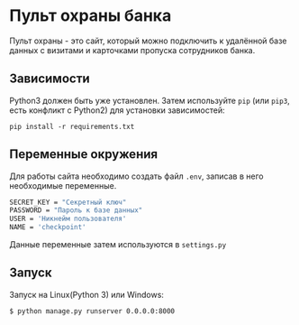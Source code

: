 # Пульт охраны банка

Пульт охраны - это сайт, который можно подключить к удалённой базе данных с визитами и карточками пропуска сотрудников банка.

## Зависимости

Python3 должен быть уже установлен. 
Затем используйте `pip` (или `pip3`, есть конфликт с Python2) для установки зависимостей:
```
pip install -r requirements.txt
```

## Переменные окружения

Для работы сайта необходимо создать файл ```.env```, записав в него необходимые переменные. 
```bash
SECRET_KEY = "Секретный ключ"
PASSWORD = "Пароль к базе данных"
USER = 'Никнейм пользователя'
NAME = 'checkpoint'
```
Данные переменные затем используются в  ```settings.py``` 
## Запуск

Запуск на Linux(Python 3) или Windows:
```bash
$ python manage.py runserver 0.0.0.0:8000
```
